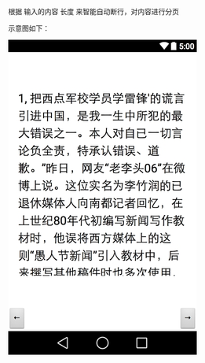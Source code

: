 根据 输入的内容 长度 来智能自动断行，对内容进行分页

示意图如下：

![img](https://github.com/leostc/LHTextView/blob/master/screenshot.jpg)